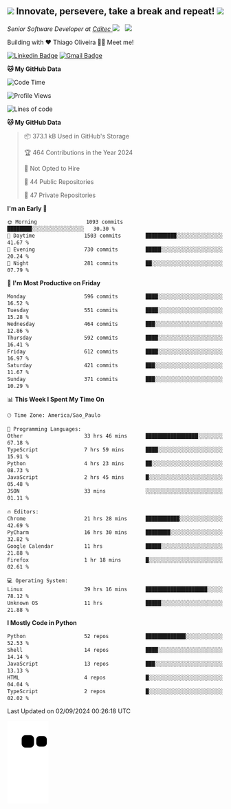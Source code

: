 <h2><img src="https://emojis.slackmojis.com/emojis/images/1531849430/4246/blob-sunglasses.gif?1531849430" width="30"/> Innovate, persevere, take a break and repeat! <img src="https://media.giphy.com/media/12oufCB0MyZ1Go/giphy.gif" width="50"></h2>
<img align='right' src="https://media.giphy.com/media/M9gbBd9nbDrOTu1Mqx/giphy.gif" width="230">
<p><em>Senior Software Developer at <a href="https://www.cditec.com.br/">Cditec
</a><img src="https://media.giphy.com/media/WUlplcMpOCEmTGBtBW/giphy.gif" width="30"> 
</em></p>



Building with ❤️ Thiago Oliveira 👋🏽 Meet me!

[![Linkedin Badge](https://img.shields.io/badge/-Thiago-blue?style=flat-square&logo=Linkedin&logoColor=white&link=https://www.linkedin.com/in/tgmarinho/)](https://www.linkedin.com/in/thiagoceconelo/) 
[![Gmail Badge](https://img.shields.io/badge/-thiceconelo@gmail.com-c14438?style=flat-square&logo=Gmail&logoColor=white&link=mailto:thiceconelo@gmail.com)](mailto:thiceconelo@gmail.com)

</em></p>

<!-- <span style="height ">
![Anurag's GitHub stats](https://github-readme-stats.vercel.app/api?username=arthurspk&show_icons=true&theme=tokyonight)
</span> -->

**🐱 My GitHub Data** 
<!--START_SECTION:waka-->
![Code Time](http://img.shields.io/badge/Code%20Time-1%2C758%20hrs%2029%20mins-blue)

![Profile Views](http://img.shields.io/badge/Profile%20Views-5-blue)

![Lines of code](https://img.shields.io/badge/From%20Hello%20World%20I%27ve%20Written-5.0%20million%20lines%20of%20code-blue)

**🐱 My GitHub Data** 

> 📦 373.1 kB Used in GitHub's Storage 
 > 
> 🏆 464 Contributions in the Year 2024
 > 
> 🚫 Not Opted to Hire
 > 
> 📜 44 Public Repositories 
 > 
> 🔑 47 Private Repositories 
 > 
**I'm an Early 🐤** 

```text
🌞 Morning                1093 commits        ████████░░░░░░░░░░░░░░░░░   30.30 % 
🌆 Daytime                1503 commits        ██████████░░░░░░░░░░░░░░░   41.67 % 
🌃 Evening                730 commits         █████░░░░░░░░░░░░░░░░░░░░   20.24 % 
🌙 Night                  281 commits         ██░░░░░░░░░░░░░░░░░░░░░░░   07.79 % 
```
📅 **I'm Most Productive on Friday** 

```text
Monday                   596 commits         ████░░░░░░░░░░░░░░░░░░░░░   16.52 % 
Tuesday                  551 commits         ████░░░░░░░░░░░░░░░░░░░░░   15.28 % 
Wednesday                464 commits         ███░░░░░░░░░░░░░░░░░░░░░░   12.86 % 
Thursday                 592 commits         ████░░░░░░░░░░░░░░░░░░░░░   16.41 % 
Friday                   612 commits         ████░░░░░░░░░░░░░░░░░░░░░   16.97 % 
Saturday                 421 commits         ███░░░░░░░░░░░░░░░░░░░░░░   11.67 % 
Sunday                   371 commits         ███░░░░░░░░░░░░░░░░░░░░░░   10.29 % 
```


📊 **This Week I Spent My Time On** 

```text
🕑︎ Time Zone: America/Sao_Paulo

💬 Programming Languages: 
Other                    33 hrs 46 mins      █████████████████░░░░░░░░   67.18 % 
TypeScript               7 hrs 59 mins       ████░░░░░░░░░░░░░░░░░░░░░   15.91 % 
Python                   4 hrs 23 mins       ██░░░░░░░░░░░░░░░░░░░░░░░   08.73 % 
JavaScript               2 hrs 45 mins       █░░░░░░░░░░░░░░░░░░░░░░░░   05.48 % 
JSON                     33 mins             ░░░░░░░░░░░░░░░░░░░░░░░░░   01.11 % 

🔥 Editors: 
Chrome                   21 hrs 28 mins      ███████████░░░░░░░░░░░░░░   42.69 % 
PyCharm                  16 hrs 30 mins      ████████░░░░░░░░░░░░░░░░░   32.82 % 
Google Calendar          11 hrs              █████░░░░░░░░░░░░░░░░░░░░   21.88 % 
Firefox                  1 hr 18 mins        █░░░░░░░░░░░░░░░░░░░░░░░░   02.61 % 

💻 Operating System: 
Linux                    39 hrs 16 mins      ████████████████████░░░░░   78.12 % 
Unknown OS               11 hrs              █████░░░░░░░░░░░░░░░░░░░░   21.88 % 
```

**I Mostly Code in Python** 

```text
Python                   52 repos            █████████████░░░░░░░░░░░░   52.53 % 
Shell                    14 repos            ████░░░░░░░░░░░░░░░░░░░░░   14.14 % 
JavaScript               13 repos            ███░░░░░░░░░░░░░░░░░░░░░░   13.13 % 
HTML                     4 repos             █░░░░░░░░░░░░░░░░░░░░░░░░   04.04 % 
TypeScript               2 repos             █░░░░░░░░░░░░░░░░░░░░░░░░   02.02 % 
```




 Last Updated on 02/09/2024 00:26:18 UTC
<!--END_SECTION:waka-->

![Snake animation](https://github.com/rafaballerini/rafaballerini/blob/output/github-contribution-grid-snake.svg)


<!---
ceconelo/ceconelo is a ✨ special ✨ repository because its `README.md` (this file) appears on your GitHub profile.
You can click the Preview link to take a look at your changes.
--->
